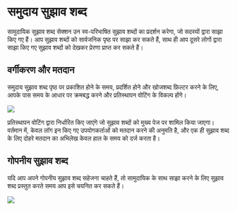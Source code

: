 # समुदाय सुझाव शब्द

सामुदायिक सुझाव शब्द सेक्शन उन स्व-परिभाषित सुझाव शब्दों का प्रदर्शन करेगा, जो सदस्यों द्वारा साझा किए गए हैं। आप सुझाव शब्दों को सार्वजनिक पृष्ठ पर साझा कर सकते हैं, साथ ही आप दूसरे लोगों द्वारा साझा किए गए सुझाव शब्दों को देखकर प्रेरणा प्राप्त कर सकते हैं।

## वर्गीकरण और मतदान

समुदाय सुझाव शब्द पृष्ठ पर प्रकाशित होने के समय, प्रदर्शित होने और खोजशब्द फ़िल्टर करने के लिए, आपके पास समय के आधार पर क्रमबद्ध करने और प्रतिस्थापन वोटिंग के विकल्प होंगे।

![](https://img.newzone.top/2023-07-13-14-50-15.png?imageMogr2/format/webp/thumbnail/500x)

प्रतिस्थापन वोटिंग द्वारा निर्धारित किए जाएंगे जो सुझाव शब्दों को मुख्य पेज पर शामिल किया जाएगा। वर्तमान में, केवल लॉग इन किए गए उपयोगकर्ताओं को मतदान करने की अनुमति है, और एक ही सुझाव शब्द के लिए दोहरे मतदान का अभिलेख केवल हाल के समय को दर्ज करता है।

## गोपनीय सुझाव शब्द

यदि आप अपने गोपनीय सुझाव शब्द सहेजना चाहते हैं, तो सामुदायिक के साथ साझा करने के लिए सुझाव शब्द प्रस्तुत करते समय आप इसे चयनित कर सकते हैं।

![](https://img.newzone.top/2023-07-13-09-13-00.gif?imageMogr2/format/webp/thumbnail/500x)
